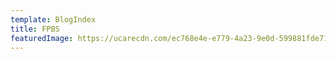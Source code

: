 ```yaml
---
template: BlogIndex
title: FPBS
featuredImage: https://ucarecdn.com/ec768e4e-e779-4a23-9e0d-599881fde718/
---
```

